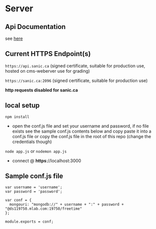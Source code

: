 # Server

## Api Documentation
see [here](./api.docs.md)

## Current HTTPS Endpoint(s)
``https://api.sanic.ca`` (signed certificate, suitable for production use, hosted on cms-weberver use for grading)

``https://sanic.ca:2096`` (signed certificate, suitable for production use)

<!-- ``https://kmain.ddns.net:81`` (self-signed unverified certificates, not suitable for production use)

``https://server.sanic.ca:2096`` (self-signed unverified certificates, not suitable for production use) -->

<!-- ## Current HTTP Endpoint(s) ~ (Temp endpoints for debugging & testing, REMOVE for production)
``http://kmain.ddns.net:82`` -->

**http requests disabled for sanic.ca**

## local setup
``npm install``
- open the conf.js file and set your username and password, if no file exists see the sample conf.js contents below and copy paste it into a conf.js file or copy the conf.js file in the root of this repo (change the credentials though)

``node app.js``
or
``nodemon app.js``
- connect @ **https**://localhost:3000

## Sample conf.js file
```
var username = 'username';
var password = 'password';

var conf = {
  mongouri: "mongodb://" + username + ":" + password + "@ds119750.mlab.com:19750/freetime"
};

module.exports = conf;
```
